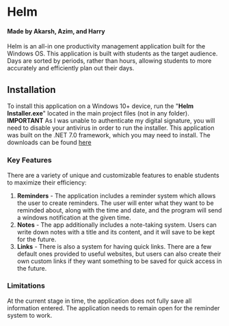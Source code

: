 # **Helm**
#### Made by Akarsh, Azim, and Harry

Helm is an all-in one productivity management application built for the Windows OS. This application is built with students as the target audience. Days are sorted by periods, rather than hours, allowing students to more accurately and efficiently plan out their days.

## **Installation**
To install this application on a Windows 10+ device, run the "**Helm Installer.exe**" located in the main project files (not in any folder).
**IMPORTANT** As I was unable to authenticate my digital signature, you will need to disable your antivirus in order to run the installer.
This application was built on the .NET 7.0 framework, which you may need to install. The downloads can be found [here](https://dotnet.microsoft.com/en-us/download/dotnet/7.0)

### Key Features

There are a variety of unique and customizable features to enable students to maximize their efficiency:

  1. **Reminders** - The application includes a reminder system which allows the user to create reminders. The user will enter what they want to be reminded about, along with the time and date, and the program will send a windows notification at the given time.
  2. **Notes** - The app additionally includes a note-taking system. Users can write down notes with a title and its content, and it will save to be kept for the future.
  3. **Links** - There is also a system for having quick links. There are a few default ones provided to useful websites, but users can also create their own custom links if they want something to be saved for quick access in the future.

### Limitations

At the current stage in time, the application does not fully save all information entered.
The application needs to remain open for the reminder system to work.
